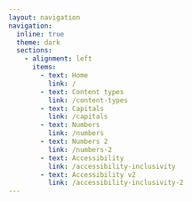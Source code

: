 ```yaml
---
layout: navigation
navigation:
  inline: true
  theme: dark
  sections:
    - alignment: left
      items:
        - text: Home
          link: /
        - text: Content types
          link: /content-types
        - text: Capitals
          link: /capitals
        - text: Numbers
          link: /numbers
        - text: Numbers 2
          link: /numbers-2
        - text: Accessibility
          link: /accessibility-inclusivity
        - text: Accessibility v2
          link: /accessibility-inclusivity-2
---
```

